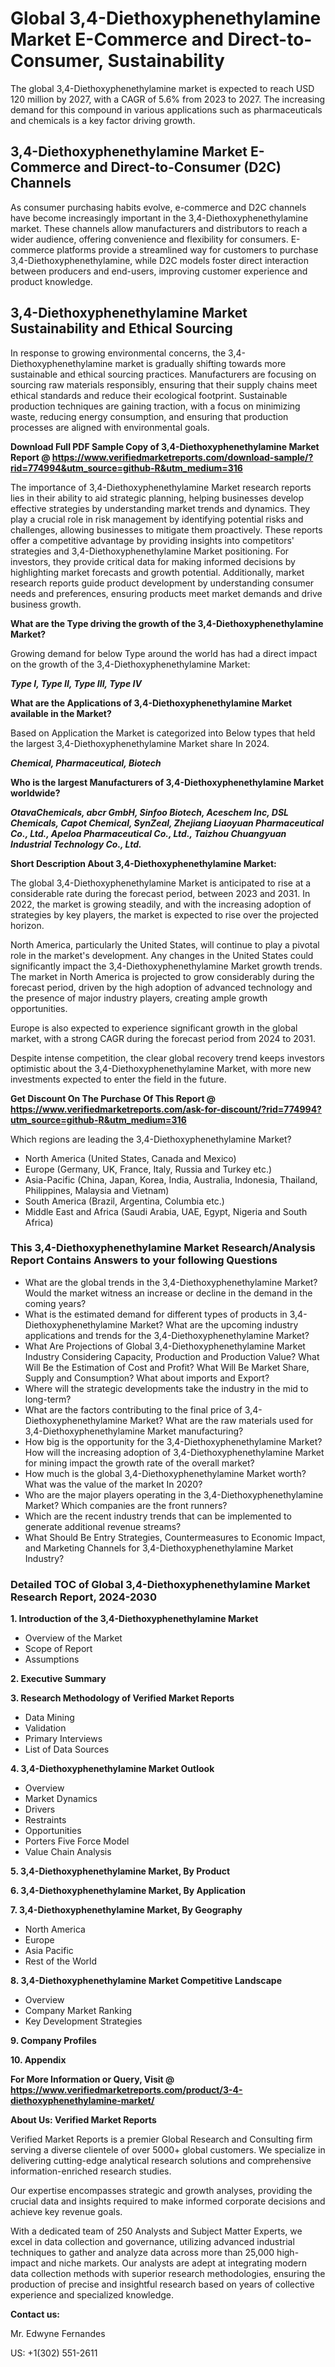 <h1>Global 3,4-Diethoxyphenethylamine Market E-Commerce and Direct-to-Consumer, Sustainability</h1><p class=""><p>The global 3,4-Diethoxyphenethylamine market is expected to reach USD 120 million by 2027, with a CAGR of 5.6% from 2023 to 2027. The increasing demand for this compound in various applications such as pharmaceuticals and chemicals is a key factor driving growth.</p><h2>3,4-Diethoxyphenethylamine Market E-Commerce and Direct-to-Consumer (D2C) Channels</h2><p>As consumer purchasing habits evolve, e-commerce and D2C channels have become increasingly important in the 3,4-Diethoxyphenethylamine market. These channels allow manufacturers and distributors to reach a wider audience, offering convenience and flexibility for consumers. E-commerce platforms provide a streamlined way for customers to purchase 3,4-Diethoxyphenethylamine, while D2C models foster direct interaction between producers and end-users, improving customer experience and product knowledge.</p><h2>3,4-Diethoxyphenethylamine Market Sustainability and Ethical Sourcing</h2><p>In response to growing environmental concerns, the 3,4-Diethoxyphenethylamine market is gradually shifting towards more sustainable and ethical sourcing practices. Manufacturers are focusing on sourcing raw materials responsibly, ensuring that their supply chains meet ethical standards and reduce their ecological footprint. Sustainable production techniques are gaining traction, with a focus on minimizing waste, reducing energy consumption, and ensuring that production processes are aligned with environmental goals.</p></p><p class=""><strong>Download Full PDF Sample Copy of 3,4-Diethoxyphenethylamine Market Report @ <a href="https://www.verifiedmarketreports.com/download-sample/?rid=774994&utm_source=github-R&utm_medium=316" target="_blank">https://www.verifiedmarketreports.com/download-sample/?rid=774994&utm_source=github-R&utm_medium=316</a></strong></p><p>The importance of&nbsp;3,4-Diethoxyphenethylamine Market research reports lies in their ability to aid strategic planning, helping businesses develop effective strategies by understanding market trends and dynamics. They play a crucial role in risk management by identifying potential risks and challenges, allowing businesses to mitigate them proactively. These reports offer a competitive advantage by providing insights into competitors' strategies and 3,4-Diethoxyphenethylamine Market positioning. For investors, they provide critical data for making informed decisions by highlighting market forecasts and growth potential. Additionally, market research reports guide product development by understanding consumer needs and preferences, ensuring products meet market demands and drive business growth.</p><p><strong>What are the&nbsp;Type driving the growth of the 3,4-Diethoxyphenethylamine Market?</strong></p><p id="" class="">Growing demand for below Type around the world has had a direct impact on the growth of the 3,4-Diethoxyphenethylamine Market:</p><p class=""><em><strong>Type I, Type II, Type III, Type IV</strong></em></p><p class=""><strong>What are the&nbsp;Applications&nbsp;of 3,4-Diethoxyphenethylamine Market available in the Market?</strong></p><p id="" class="">Based on Application the Market is categorized into Below types that held the largest 3,4-Diethoxyphenethylamine Market share In 2024.</p><p class=""><em><strong>Chemical, Pharmaceutical, Biotech</strong></em></p><p class=""><strong>Who is the largest Manufacturers of 3,4-Diethoxyphenethylamine Market worldwide?</strong></p><p><em><strong>OtavaChemicals, abcr GmbH, Sinfoo Biotech, Aceschem Inc, DSL Chemicals, Capot Chemical, SynZeal, Zhejiang Liaoyuan Pharmaceutical Co., Ltd., Apeloa Pharmaceutical Co., Ltd., Taizhou Chuangyuan Industrial Technology Co., Ltd.</strong></em></p><p id="" class=""><strong>Short Description About 3,4-Diethoxyphenethylamine Market:</strong></p><p>The global 3,4-Diethoxyphenethylamine Market is anticipated to rise at a considerable rate during the forecast period, between 2023 and 2031. In 2022, the market is growing steadily, and with the increasing adoption of strategies by key players, the market is expected to rise over the projected horizon.</p><p>North America, particularly the United States, will continue to play a pivotal role in the market's development. Any changes in the United States could significantly impact the 3,4-Diethoxyphenethylamine Market growth trends. The market in North America is projected to grow considerably during the forecast period, driven by the high adoption of advanced technology and the presence of major industry players, creating ample growth opportunities.</p><p>Europe is also expected to experience significant growth in the global market, with a strong CAGR during the forecast period from 2024 to 2031.</p><p>Despite intense competition, the clear global recovery trend keeps investors optimistic about the 3,4-Diethoxyphenethylamine Market, with more new investments expected to enter the field in the future.</p><p id="" class=""><strong>Get Discount On The Purchase Of This Report @ <a href="https://www.verifiedmarketreports.com/ask-for-discount/?rid=774994?utm_source=github-R&utm_medium=316" target="_blank">https://www.verifiedmarketreports.com/ask-for-discount/?rid=774994?utm_source=github-R&utm_medium=316</a></strong></p><p class="">Which regions are leading the 3,4-Diethoxyphenethylamine Market?</p><ul><li>North America (United States, Canada and Mexico)</li><li>Europe (Germany, UK, France, Italy, Russia and Turkey etc.)</li><li>Asia-Pacific (China, Japan, Korea, India, Australia, Indonesia, Thailand, Philippines, Malaysia and Vietnam)</li><li>South America (Brazil, Argentina, Columbia etc.)</li><li>Middle East and Africa (Saudi Arabia, UAE, Egypt, Nigeria and South Africa)</li></ul><h3 id="" class="">This 3,4-Diethoxyphenethylamine Market Research/Analysis Report Contains Answers to your following Questions</h3><ul><li>What are the global trends in the 3,4-Diethoxyphenethylamine Market? Would the market witness an increase or decline in the demand in the coming years?</li><li>What is the estimated demand for different types of products in 3,4-Diethoxyphenethylamine Market? What are the upcoming industry applications and trends for the 3,4-Diethoxyphenethylamine Market?</li><li>What Are Projections of Global 3,4-Diethoxyphenethylamine Market Industry Considering Capacity, Production and Production Value? What Will Be the Estimation of Cost and Profit? What Will Be Market Share, Supply and Consumption? What about imports and Export?</li><li>Where will the strategic developments take the industry in the mid to long-term?</li><li>What are the factors contributing to the final price of 3,4-Diethoxyphenethylamine Market? What are the raw materials used for 3,4-Diethoxyphenethylamine Market manufacturing?</li><li>How big is the opportunity for the 3,4-Diethoxyphenethylamine Market? How will the increasing adoption of 3,4-Diethoxyphenethylamine Market for mining impact the growth rate of the overall market?</li><li>How much is the global 3,4-Diethoxyphenethylamine Market worth? What was the value of the market In 2020?</li><li>Who are the major players operating in the 3,4-Diethoxyphenethylamine Market? Which companies are the front runners?</li><li>Which are the recent industry trends that can be implemented to generate additional revenue streams?</li><li>What Should Be Entry Strategies, Countermeasures to Economic Impact, and Marketing Channels for 3,4-Diethoxyphenethylamine Market Industry?</li></ul><h3 id="" class="">Detailed TOC of Global 3,4-Diethoxyphenethylamine Market Research Report, 2024-2030</h3><p id="" class=""><strong>1. Introduction of the 3,4-Diethoxyphenethylamine Market</strong></p><ul><li>Overview of the Market</li><li>Scope of Report</li><li>Assumptions</li></ul><p id="" class=""><strong>2. Executive Summary</strong></p><p id="" class=""><strong>3. Research Methodology of Verified Market Reports</strong></p><ul><li>Data Mining</li><li>Validation</li><li>Primary Interviews</li><li>List of Data Sources</li></ul><p id="" class=""><strong>4. 3,4-Diethoxyphenethylamine Market Outlook</strong></p><ul><li>Overview</li><li>Market Dynamics</li><li>Drivers</li><li>Restraints</li><li>Opportunities</li><li>Porters Five Force Model</li><li>Value Chain Analysis</li></ul><p id="" class=""><strong>5. 3,4-Diethoxyphenethylamine Market, By Product</strong></p><p id="" class=""><strong>6. 3,4-Diethoxyphenethylamine Market, By Application</strong></p><p id="" class=""><strong>7. 3,4-Diethoxyphenethylamine Market, By Geography</strong></p><ul><li>North America</li><li>Europe</li><li>Asia Pacific</li><li>Rest of the World</li></ul><p id="" class=""><strong>8. 3,4-Diethoxyphenethylamine Market Competitive Landscape</strong></p><ul><li>Overview</li><li>Company Market Ranking</li><li>Key Development Strategies</li></ul><p id="" class=""><strong>9. Company Profiles</strong></p><p id="" class=""><strong>10. Appendix</strong></p><p id="" class=""><strong>For More Information or Query, Visit @ <a href="https://www.verifiedmarketreports.com/product/3-4-diethoxyphenethylamine-market/" target="_blank">https://www.verifiedmarketreports.com/product/3-4-diethoxyphenethylamine-market/</a></strong></p><p id="" class=""><strong>About Us: Verified Market Reports</strong></p><p id="" class="">Verified Market Reports is a premier Global Research and Consulting firm serving a diverse clientele of over 5000+ global customers. We specialize in delivering cutting-edge analytical research solutions and comprehensive information-enriched research studies.</p><p id="" class="">Our expertise encompasses strategic and growth analyses, providing the crucial data and insights required to make informed corporate decisions and achieve key revenue goals.</p><p id="" class="">With a dedicated team of 250 Analysts and Subject Matter Experts, we excel in data collection and governance, utilizing advanced industrial techniques to gather and analyze data across more than 25,000 high-impact and niche markets. Our analysts are adept at integrating modern data collection methods with superior research methodologies, ensuring the production of precise and insightful research based on years of collective experience and specialized knowledge.</p><p id="" class=""><strong>Contact us:</strong></p><p id="" class="">Mr. Edwyne Fernandes</p><p id="" class="">US: +1(302) 551-2611</p>
